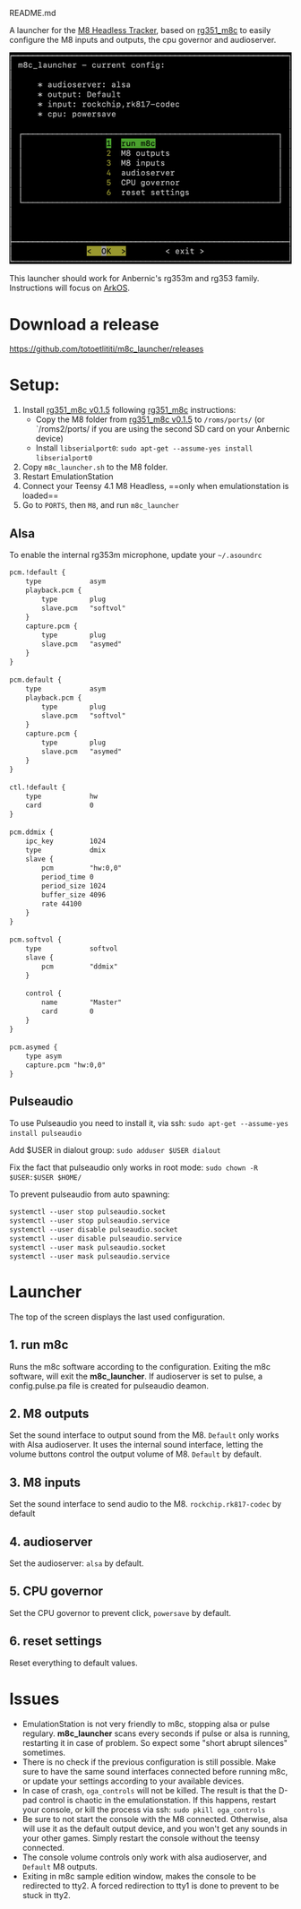 README.md


A launcher for the [M8 Headless Tracker](https://github.com/Dirtywave/M8HeadlessFirmware), based on [rg351_m8c](https://github.com/jasonporritt/rg351_m8c) to easily configure the M8 inputs and outputs, the cpu governor and audioserver.

![](./images/interface.png)

This launcher should work for Anbernic's rg353m and rg353 family. Instructions will focus on [ArkOS](https://github.com/christianhaitian/arkos).

# Download a release

https://github.com/totoetlititi/m8c_launcher/releases

# Setup:

1. Install [rg351_m8c v0.1.5](https://github.com/jasonporritt/rg351_m8c/releases/tag/v0.1.5) following [rg351_m8c](https://github.com/jasonporritt/rg351_m8c) instructions:
	- Copy the M8 folder from [rg351_m8c v0.1.5](https://github.com/jasonporritt/rg351_m8c/releases/tag/v0.1.5) to  `/roms/ports/` (or `/roms2/ports/ if you are using the second SD card on your Anbernic device)
	- Install `libserialport0`: `sudo apt-get --assume-yes install libserialport0`
2. Copy `m8c_launcher.sh` to the M8 folder.
3. Restart EmulationStation
4. Connect your Teensy 4.1 M8 Headless, ==only when emulationstation is loaded==
5. Go to `PORTS`, then `M8`, and run `m8c_launcher`

## Alsa 

To enable the internal rg353m microphone, update your `~/.asoundrc`
```
pcm.!default {
    type            asym
    playback.pcm {
        type        plug
        slave.pcm   "softvol"
    }
    capture.pcm {
        type        plug
        slave.pcm   "asymed"
    }
}

pcm.default {
    type            asym
    playback.pcm {
        type        plug
        slave.pcm   "softvol"
    }
    capture.pcm {
        type        plug
        slave.pcm   "asymed"
    }
}

ctl.!default {
    type            hw 
    card            0
}

pcm.ddmix {
    ipc_key         1024
    type            dmix
    slave {
        pcm         "hw:0,0"
        period_time 0
        period_size 1024
        buffer_size 4096
        rate 44100
    }
}

pcm.softvol {
    type            softvol
    slave {
        pcm         "ddmix"
    }

    control {
        name        "Master"
        card        0
    }
}

pcm.asymed {
    type asym
    capture.pcm "hw:0,0"
}
```


## Pulseaudio

To use Pulseaudio you need to install it, via ssh:
`sudo apt-get --assume-yes install pulseaudio`

Add $USER in dialout group:
`sudo adduser $USER dialout`

Fix the fact that pulseaudio only works in root mode:
`sudo chown -R $USER:$USER $HOME/`

To prevent pulseaudio from auto spawning:
```
systemctl --user stop pulseaudio.socket
systemctl --user stop pulseaudio.service
systemctl --user disable pulseaudio.socket
systemctl --user disable pulseaudio.service
systemctl --user mask pulseaudio.socket
systemctl --user mask pulseaudio.service
```

# Launcher
The top of the screen displays the last used configuration.

## 1. run m8c
Runs the m8c software according to the configuration.
Exiting the m8c software, will exit the **m8c_launcher**.
If audioserver is set to pulse, a config.pulse.pa file is created for pulseaudio deamon.

## 2. M8 outputs
Set the sound interface to output sound from the M8. 
`Default` only works with Alsa audioserver. It uses the internal sound interface, letting the volume buttons control the output volume of M8.
`Default` by default.

## 3. M8 inputs
Set the sound interface to send audio to the M8. `rockchip.rk817-codec` by default

## 4. audioserver
Set the audioserver: `alsa` by default.

## 5. CPU governor
Set the CPU governor to prevent click, `powersave` by default.

## 6. reset settings
Reset everything to default values.

# Issues
- EmulationStation is not very friendly to m8c, stopping alsa or pulse regulary. **m8c_launcher** scans every seconds if pulse or alsa is running, restarting it in case of problem. So expect some "short abrupt silences" sometimes.
- There is no check if the previous configuration is still possible. Make sure to have the same sound interfaces connected before running m8c, or update your settings according to your available devices. 
- In case of crash, `oga_controls` will not be killed. The result is that the D-pad control is chaotic in the emulationstation. If this happens, restart your console, or kill the process via ssh: `sudo pkill oga_controls`
- Be sure to not start the console with the M8 connected. Otherwise, alsa will use it as the default output device, and you won't get any sounds in your other games. Simply restart the console without the teensy connected.
- The console volume controls only work with alsa audioserver, and `Default` M8 outputs.
- Exiting in m8c sample edition window, makes the console to be redirected to tty2. A forced redirection to tty1 is done to prevent to be stuck in tty2.



